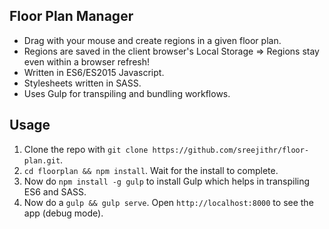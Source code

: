 ## Floor Plan Manager

* Drag with your mouse and create regions in a given floor plan.
* Regions are saved in the client browser's Local Storage => Regions stay even within a browser refresh!
* Written in ES6/ES2015 Javascript.
* Stylesheets written in SASS.
* Uses Gulp for transpiling and bundling workflows.

## Usage

1. Clone the repo with `git clone https://github.com/sreejithr/floor-plan.git`.
2. `cd floorplan && npm install`. Wait for the install to complete.
3. Now do `npm install -g gulp` to install Gulp which helps in transpiling ES6 and SASS.
4. Now do a `gulp && gulp serve`. Open `http://localhost:8000` to see the app (debug mode).
